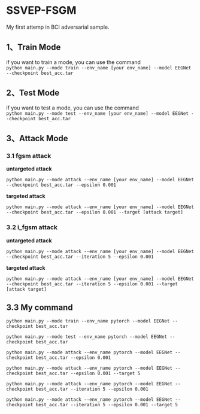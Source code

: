 # SSVEP-FSGM
My first attemp in BCI adversarial sample.
## 1、Train Mode
if you want to train a mode, you can use the command  
`python main.py --mode train --env_name [your env_name] --model EEGNet --checkpoint best_acc.tar`



## 2、Test Mode
if you want to test a mode, you can use the command  
`python main.py --mode test --env_name [your env_name] --model EEGNet --checkpoint best_acc.tar`



## 3、Attack Mode
### 3.1  fgsm attack 
**untargeted attack**

`python main.py --mode attack --env_name [your env_name] --model EEGNet --checkpoint best_acc.tar --epsilon 0.001`

**targeted attack**

`python main.py --mode attack --env_name [your env_name] --model EEGNet --checkpoint best_acc.tar --epsilon 0.001 --target [attack target]`   

### 3.2  i_fgsm attack

**untargeted attack**

`python main.py --mode attack --env_name [your env_name] --model EEGNet --checkpoint best_acc.tar --iteration 5 --epsilon 0.001`

**targeted attack**

`python main.py --mode attack --env_name [your env_name] --model EEGNet --checkpoint best_acc.tar --iteration 5 --epsilon 0.001 --target [attack target]`



## 3.3 My command

`python main.py --mode train --env_name pytorch --model EEGNet --checkpoint best_acc.tar`



`python main.py --mode test --env_name pytorch --model EEGNet --checkpoint best_acc.tar`



`python main.py --mode attack --env_name pytorch --model EEGNet --checkpoint best_acc.tar --epsilon 0.001`



`python main.py --mode attack --env_name pytorch --model EEGNet --checkpoint best_acc.tar --epsilon 0.001 --target 5`   



`python main.py --mode attack --env_name pytorch --model EEGNet --checkpoint best_acc.tar --iteration 5 --epsilon 0.001`



`python main.py --mode attack --env_name pytorch --model EEGNet --checkpoint best_acc.tar --iteration 5 --epsilon 0.001 --target 5`